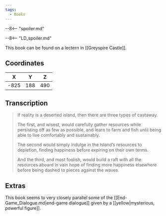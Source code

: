 ```yaml
---
tags:
  - Books
---
```


--8<-- "spoiler.md"

--8<-- "LD_spoiler.md"

This book can be found on a lectern in [[Greyspire Castle]].

## Coordinates
| **X** | **Y** | **Z** |
| :---: | :---: | :---: |
| -825  |  188  |  490  |

## Transcription
> If reality is a deserted island, then there are three types of castaway.
>
> The first, and wisest, would carefully gather resources while persisting off as few as possible, and learn to farm and fish until being able to live comfortably and sustainably.
>
> The second would simply indulge in the island’s resources to depletion, finding happiness before expiring on their own terms.
>
> And the third, and most foolish, would build a raft with all the resources aboard in vain hope of finding more happiness elsewhere before being dashed to pieces against the waves.

## Extras
This book seems to very closely parallel some of the [[End-Game_Dialogue.md|end-game dialogue]] given by a [[yellow|mysterious, powerful figure]].
